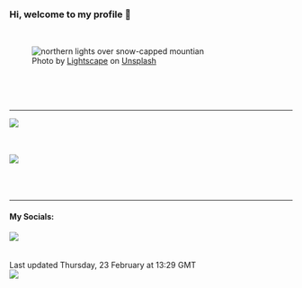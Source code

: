 <h3>Hi, welcome to my profile 👋</h3>

<br />
<figure>
  <img
    src="https://images.unsplash.com/photo-1531366936337-7c912a4589a7?crop=entropy&cs=tinysrgb&fit=max&fm=jpg&ixid=MnwyNzQ3MDB8MHwxfHJhbmRvbXx8fHx8fHx8fDE2NzcxNTUzMjE&ixlib=rb-4.0.3&q=80&w=1080&auto=format"
    alt="northern lights over snow-capped mountian" 
  />
  <figcaption>Photo by <a
    href="https://unsplash.com/@lightscape?utm_source=Profile%20readme&utm_medium=referral">Lightscape</a> on <a
    href="https://unsplash.com/?utm_source=Profile%20readme&utm_medium=referral">Unsplash</a></figcaption>
</figure>




  <br /><br /><br />

<hr />
<img
  src="https://github-readme-stats.vercel.app/api?username=shanelucy&show_icons=true&theme=calm"
/>
<br /><br /><br />

<img 
  src="https://github-readme-stats.vercel.app/api/top-langs/?username=shanelucy&theme=calm"
/>
<br /><br /><br /><br />
<hr />
<h4>My Socials:</h4>
<a href="https://uk.linkedin.com/in/shane-lucy-4735b616a">
  <img
    src="https://img.shields.io/badge/linkedin%20-%230077B5.svg?&style=for-the-badge&logo=linkedin&logoColor=white"
  />
</a>
<br /><br /><br />
Last updated Thursday, 23 February at 13:29 GMT
<br />
<img
  src="https://github.com/ShaneLucy/ShaneLucy/workflows/README%20build/badge.svg"
/>

